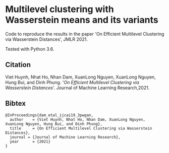 # Multilevel clustering with Wasserstein means and its variants
Code to reproduce the results in the paper 'On Efficient Multilevel Clustering via Wasserstein Distances', JMLR 2021.

Tested with Python 3.6.


Citation
--------
Viet Huynh, Nhat Ho, Nhan Dam, XuanLong Nguyen, XuanLong Nguyen, Hung Bui, and Dinh Phung. '*On Efficient Multilevel Clustering via Wasserstein Distances*'. Journal of Machine Learning Research,2021.

Bibtex
------
```
@InProceedings{dam_etal_ijcai19_3pwgan,
  author    = {Viet Huynh, Nhat Ho, Nhan Dam, XuanLong Nguyen, XuanLong Nguyen, Hung Bui, and Dinh Phung},
  title     = {On Efficient Multilevel Clustering via Wasserstein Distances},
  journal = {Journal of Machine Learning Research},
  year      = {2021} 
}
 ```
